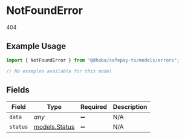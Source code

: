 # NotFoundError

404

## Example Usage

```typescript
import { NotFoundError } from "@dhaba/safepay-ts/models/errors";

// No examples available for this model
```

## Fields

| Field                                   | Type                                    | Required                                | Description                             |
| --------------------------------------- | --------------------------------------- | --------------------------------------- | --------------------------------------- |
| `data`                                  | *any*                                   | :heavy_minus_sign:                      | N/A                                     |
| `status`                                | [models.Status](../../models/status.md) | :heavy_minus_sign:                      | N/A                                     |
